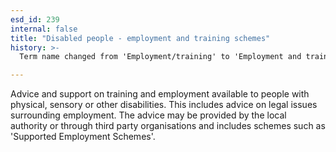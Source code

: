 ```yaml
---
esd_id: 239
internal: false
title: "Disabled people - employment and training schemes"
history: >-
  Term name changed from 'Employment/training' to 'Employment and training' and scope notes added in version 2.02. Name changed and scope notes updated in version 3.00 to clarify the inclusion of local employment schemes. Term name changed from 'Employment and training' to 'Disabled people - employment and training schemes' in version 3.00.

---
```


Advice and support on training and employment available to people with physical, sensory or other disabilities.  This includes advice on legal issues surrounding employment.  The advice may be provided by the local authority or through third party organisations and includes schemes such as 'Supported Employment Schemes'.

